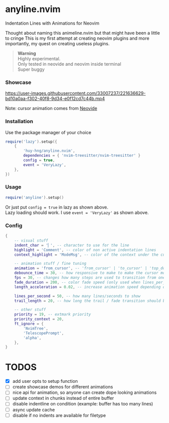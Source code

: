 # anyline.nvim
Indentation Lines with Animations for Neovim

Thought about naming this animeline.nvim but that might have been a little to cringe
This is my first attempt at creating neovim plugins and more importantly, my quest on creating useless plugins.

> **Warning**  
> Highly experimental.  
> Only tested in neovide and neovim inside terminal  
> Super buggy  


### Showcase
https://user-images.githubusercontent.com/33007237/221636629-bd10a0aa-f302-40f8-9d34-e0f12cd7c44b.mp4

Note: cursor animation comes from [Neovide](https://neovide.dev/)

### Installation
Use the package manager of your choice
```lua
require('lazy').setup({
    {
        'huy-hng/anyline.nvim',
        dependencies = { 'nvim-treesitter/nvim-treesitter' }
        config = true,
        event = 'VeryLazy',
    },
})
```
### Usage
```lua
require('anyline').setup()
```
Or just put `config = true` in lazy as shown above.  
Lazy loading should work. I use `event = 'VeryLazy'` as shown above.

### Config
```lua
{
    -- visual stuff
    indent_char = '▏', -- character to use for the line
    highlight = 'Comment', -- color of non active indentation lines
    context_highlight = 'ModeMsg', -- color of the context under the cursor

    -- animation stuff / fine tuning
    animation = 'from_cursor', -- 'from_cursor' | 'to_cursor' | 'top_down' | 'bottom_up' | 'none'
    debounce_time = 30, -- how responsive to make to make the cursor movements (in ms, very low debounce time is kinda janky at the moment)
    fps = 30, -- changes how many steps are used to transition from one color to another
    fade_duration = 200, -- color fade speed (only used when lines_per_second is 0)
    length_acceleration = 0.02, -- increase animation speed depending on how long the context is

    lines_per_second = 50, -- how many lines/seconds to show
    trail_length = 20, -- how long the trail / fade transition should be

    -- other stuff
    priority = 19, -- extmark priority
    priority_context = 20,
    ft_ignore = {
        'NvimTree',
        'TelescopePrompt',
        'alpha',
    },
}
```

# TODOS
- [X] add user opts to setup function
- [ ] create showcase demos for different animations
- [ ] nice api for animation, so anyone can create dope looking animations
- [ ] update context in chunks instead of entire buffer
- [ ] disable indentline on condition (example: buffer has too many lines)
- [ ] async update cache
- [ ] disable if no indents are available for filetype
